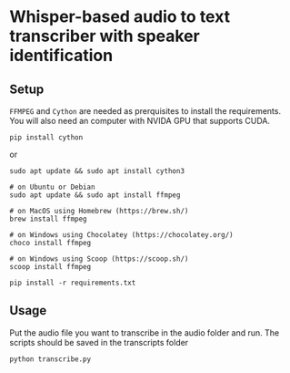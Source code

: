 # Whisper-based audio to text transcriber with speaker identification

## Setup
`FFMPEG` and `Cython` are needed as prerquisites to install the requirements. You will also need an computer with NVIDA GPU that supports CUDA.
```
pip install cython
```
or
```
sudo apt update && sudo apt install cython3
```
```
# on Ubuntu or Debian
sudo apt update && sudo apt install ffmpeg

# on MacOS using Homebrew (https://brew.sh/)
brew install ffmpeg

# on Windows using Chocolatey (https://chocolatey.org/)
choco install ffmpeg

# on Windows using Scoop (https://scoop.sh/)
scoop install ffmpeg
```
```
pip install -r requirements.txt
```

## Usage 

Put the audio file you want to transcribe in the audio folder and run. The scripts should be saved in the transcripts folder
```
python transcribe.py
```
